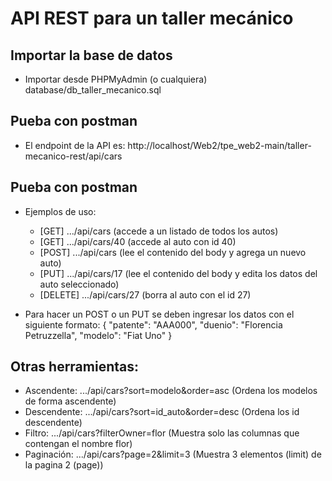 # API REST para un taller mecánico

## Importar la base de datos
- Importar desde PHPMyAdmin (o cualquiera) database/db_taller_mecanico.sql

## Pueba con postman
- El endpoint de la API es: http://localhost/Web2/tpe_web2-main/taller-mecanico-rest/api/cars

## Pueba con postman
- Ejemplos de uso:
    - [GET] .../api/cars (accede a un listado de todos los autos) 
    - [GET] .../api/cars/40 (accede al auto con id 40) 
    - [POST] .../api/cars (lee el contenido del body y agrega un nuevo auto) 
    - [PUT] .../api/cars/17 (lee el contenido del body y edita los datos del auto seleccionado) 
    - [DELETE] .../api/cars/27 (borra al auto con el id 27)

- Para hacer un POST o un PUT se deben ingresar los datos con el siguiente formato: { "patente": "AAA000", "duenio": "Florencia Petruzzella", "modelo": "Fiat Uno" }

## Otras herramientas:

- Ascendente: .../api/cars?sort=modelo&order=asc (Ordena los modelos de forma ascendente)
- Descendente: .../api/cars?sort=id_auto&order=desc (Ordena los id descendente)
- Filtro: .../api/cars?filterOwner=flor (Muestra solo las columnas que contengan el nombre flor)
- Paginación: .../api/cars?page=2&limit=3 (Muestra 3 elementos (limit) de la pagina 2 (page))
